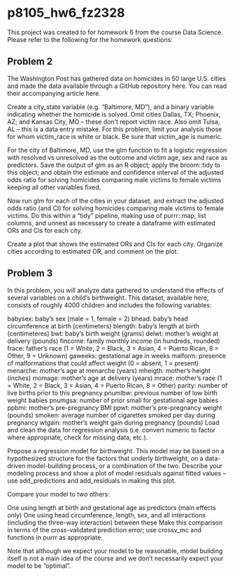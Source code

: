 # p8105_hw6_fz2328

This project was created to for homework 6 from the course Data Science. Please refer to the following for the homework questions:

## Problem 2
The Washington Post has gathered data on homicides in 50 large U.S. cities and made the data available through a GitHub repository here. You can read their accompanying article here.

Create a city_state variable (e.g. “Baltimore, MD”), and a binary variable indicating whether the homicide is solved. Omit cities Dallas, TX; Phoenix, AZ; and Kansas City, MO – these don’t report victim race. Also omit Tulsa, AL – this is a data entry mistake. For this problem, limit your analysis those for whom victim_race is white or black. Be sure that victim_age is numeric.

For the city of Baltimore, MD, use the glm function to fit a logistic regression with resolved vs unresolved as the outcome and victim age, sex and race as predictors. Save the output of glm as an R object; apply the broom::tidy to this object; and obtain the estimate and confidence interval of the adjusted odds ratio for solving homicides comparing male victims to female victims keeping all other variables fixed.

Now run glm for each of the cities in your dataset, and extract the adjusted odds ratio (and CI) for solving homicides comparing male victims to female victims. Do this within a “tidy” pipeline, making use of purrr::map, list columns, and unnest as necessary to create a dataframe with estimated ORs and CIs for each city.

Create a plot that shows the estimated ORs and CIs for each city. Organize cities according to estimated OR, and comment on the plot.

## Problem 3
In this problem, you will analyze data gathered to understand the effects of several variables on a child’s birthweight. This dataset, available here, consists of roughly 4000 children and includes the following variables:

babysex: baby’s sex (male = 1, female = 2)
bhead: baby’s head circumference at birth (centimeters)
blength: baby’s length at birth (centimeteres)
bwt: baby’s birth weight (grams)
delwt: mother’s weight at delivery (pounds)
fincome: family monthly income (in hundreds, rounded)
frace: father’s race (1 = White, 2 = Black, 3 = Asian, 4 = Puerto Rican, 8 = Other, 9 = Unknown)
gaweeks: gestational age in weeks
malform: presence of malformations that could affect weight (0 = absent, 1 = present)
menarche: mother’s age at menarche (years)
mheigth: mother’s height (inches)
momage: mother’s age at delivery (years)
mrace: mother’s race (1 = White, 2 = Black, 3 = Asian, 4 = Puerto Rican, 8 = Other)
parity: number of live births prior to this pregnancy
pnumlbw: previous number of low birth weight babies
pnumgsa: number of prior small for gestational age babies
ppbmi: mother’s pre-pregnancy BMI
ppwt: mother’s pre-pregnancy weight (pounds)
smoken: average number of cigarettes smoked per day during pregnancy
wtgain: mother’s weight gain during pregnancy (pounds)
Load and clean the data for regression analysis (i.e. convert numeric to factor where appropriate, check for missing data, etc.).

Propose a regression model for birthweight. This model may be based on a hypothesized structure for the factors that underly birthweight, on a data-driven model-building process, or a combination of the two. Describe your modeling process and show a plot of model residuals against fitted values – use add_predictions and add_residuals in making this plot.

Compare your model to two others:

One using length at birth and gestational age as predictors (main effects only)
One using head circumference, length, sex, and all interactions (including the three-way interaction) between these
Make this comparison in terms of the cross-validated prediction error; use crossv_mc and functions in purrr as appropriate.

Note that although we expect your model to be reasonable, model building itself is not a main idea of the course and we don’t necessarily expect your model to be “optimal”.

